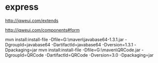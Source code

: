 # express
http://jqweui.com/extends

http://jqweui.com/components#form

mvn install:install-file -Dfile=G:\maven\javabase64-1.3.1.jar -DgroupId=javabase64 -DartifactId=javabase64 -Dversion=1.3.1 -Dpackaging=jar
mvn install:install-file -Dfile=G:\maven\QRCode.jar -DgroupId=QRCode -DartifactId=QRCode -Dversion=3.0 -Dpackaging=jar

